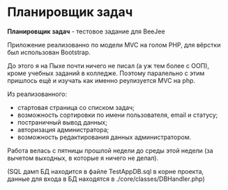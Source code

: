 # Планировщик задач
**Планировщик задач** - тестовое задание для BeeJee

Приложение реализованно по модели MVC на голом PHP, для вёрстки был использован Bootstrap.

До этого я на Пыхе почти ничего не писал (а уж тем более с ООП), кроме учебных заданий в колледже. Поэтому паралельно с этим пришлось ещё и изучать как именно реулизуется MVC на php.

Из реализованного:
 - стартовая страница со списком задач;
 - возможность сортировки по имени пользователя, email и статусу;
 - постраничный вывод данных;
 - авторизация администратора;
 - возможность редактирования данных администратором.

Работа велась с пятницы прошлой недели до среды этой недели (за вычетом выходных, в которые я ничего не делал).

(SQL дамп БД находится в файле TestAppDB.sql в корне проекта, данные для входа в БД находятся в ./core/classes/DBHandler.php)
